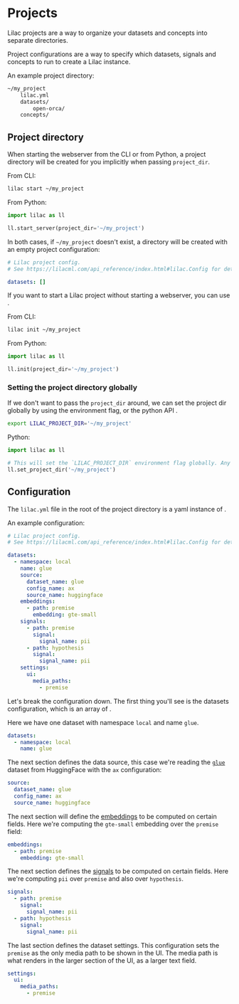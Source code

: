 # Projects

Lilac projects are a way to organize your datasets and concepts into separate directories.

Project configurations are a way to specify which datasets, signals and concepts to run to create a
Lilac instance.

An example project directory:

```sh
~/my_project
    lilac.yml
    datasets/
        open-orca/
    concepts/
```

## Project directory

When starting the webserver from the CLI or from Python, a project directory will be created for you
implicitly when passing `project_dir`.

From CLI:

```sh
lilac start ~/my_project
```

From Python:

```python
import lilac as ll

ll.start_server(project_dir='~/my_project')
```

In both cases, if `~/my_project` doesn't exist, a directory will be created with an empty project
configuration:

```yml
# Lilac project config.
# See https://lilacml.com/api_reference/index.html#lilac.Config for details.

datasets: []
```

If you want to start a Lilac project without starting a webserver, you can use [](#init).

From CLI:

```sh
lilac init ~/my_project
```

From Python:

```python
import lilac as ll

ll.init(project_dir='~/my_project')
```

### Setting the project directory globally

If we don't want to pass the `project_dir` around, we can set the project dir globally by using the
[](#LilacEnvironment.LILAC_PROJECT_DIR) environment flag, or the python API [](#set_project_dir).

```bash
export LILAC_PROJECT_DIR='~/my_project'
```

Python:

```python
import lilac as ll

# This will set the `LILAC_PROJECT_DIR` environment flag globally. Any future calls to Lilac will use this project directory.
ll.set_project_dir('~/my_project')
```

## Configuration

The `lilac.yml` file in the root of the project directory is a yaml instance of [](#Config).

An example configuration:

```yml
# Lilac project config.
# See https://lilacml.com/api_reference/index.html#lilac.Config for details.

datasets:
  - namespace: local
    name: glue
    source:
      dataset_name: glue
      config_name: ax
      source_name: huggingface
    embeddings:
      - path: premise
        embedding: gte-small
    signals:
      - path: premise
        signal:
          signal_name: pii
      - path: hypothesis
        signal:
          signal_name: pii
    settings:
      ui:
        media_paths:
          - premise
```

Let's break the configuration down. The first thing you'll see is the datasets configuration, which
is an array of [](#DatasetConfig).

Here we have one dataset with namespace `local` and name `glue`.

```yaml
datasets:
  - namespace: local
    name: glue
```

The next section defines the data source, this case we're reading the
[`glue`](https://huggingface.co/datasets/glue) dataset from HuggingFace with the `ax` configuration:

```yaml
source:
  dataset_name: glue
  config_name: ax
  source_name: huggingface
```

The next section will define the [embeddings](../embeddings/embeddings.md) to be computed on certain
fields. Here we're computing the `gte-small` embedding over the `premise` field:

```yaml
embeddings:
  - path: premise
    embedding: gte-small
```

The next section defines the [signals](../signals/signals.md) to be computed on certain fields. Here
we're computing `pii` over `premise` and also over `hypothesis`.

```yaml
signals:
  - path: premise
    signal:
      signal_name: pii
  - path: hypothesis
    signal:
      signal_name: pii
```

The last section defines the dataset settings. This configuration sets the `premise` as the only
media path to be shown in the UI. The media path is what renders in the larger section of the UI, as
a larger text field.

```yaml
settings:
  ui:
    media_paths:
      - premise
```
